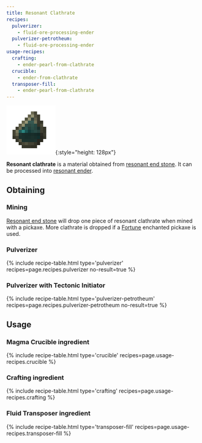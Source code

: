 ```yaml
---
title: Resonant Clathrate
recipes:
  pulverizer:
    - fluid-ore-processing-ender
  pulverizer-petrotheum:
    - fluid-ore-processing-ender
usage-recipes:
  crafting:
    - ender-pearl-from-clathrate
  crucible:
    - ender-from-clathrate
  transposer-fill:
    - ender-pearl-from-clathrate
---
```


![Resonant clathrate](/assets/images/thermal-foundation/clathrate-ender.png){:style="height: 128px"}


**Resonant clathrate** is a material obtained from [resonant end
stone](/docs/thermal-foundation/world/fluid-ores/resonant-end-stone/). It can be
processed into [resonant
ender](/docs/thermal-foundation/fluids/molten/resonant-ender/).


Obtaining
---------

### Mining
[Resonant end
stone](/docs/thermal-foundation/world/fluid-ores/resonant-end-stone/) will drop
one piece of resonant clathrate when mined with a pickaxe. More clathrate is
dropped if a [Fortune](https://minecraft.gamepedia.com/Fortune) enchanted
pickaxe is used.

### Pulverizer
{% include recipe-table.html type='pulverizer' recipes=page.recipes.pulverizer no-result=true %}

### Pulverizer with Tectonic Initiator
{% include recipe-table.html type='pulverizer-petrotheum' recipes=page.recipes.pulverizer-petrotheum no-result=true %}


Usage
-----

### Magma Crucible ingredient
{% include recipe-table.html type='crucible' recipes=page.usage-recipes.crucible %}

### Crafting ingredient
{% include recipe-table.html type='crafting' recipes=page.usage-recipes.crafting %}

### Fluid Transposer ingredient
{% include recipe-table.html type='transposer-fill' recipes=page.usage-recipes.transposer-fill %}
